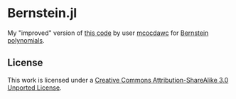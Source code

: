 # Bernstein.jl

My "improved" version of [this code](https://codereview.stackexchange.com/q/182759/180160) by user [mcocdawc](https://codereview.stackexchange.com/users/117957/mcocdawc) for [Bernstein polynomials](http://www.sciencedirect.com/science/article/pii/S0167839607000106).

## License

This work is licensed under a [Creative Commons Attribution-ShareAlike 3.0 Unported License](https://creativecommons.org/licenses/by-sa/3.0/).
